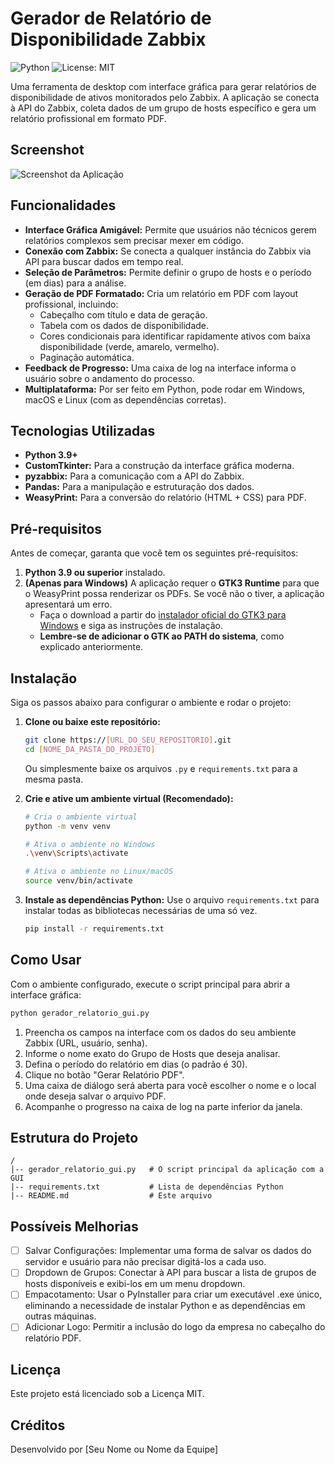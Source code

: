 # Gerador de Relatório de Disponibilidade Zabbix

![Python](https://img.shields.io/badge/Python-3.9+-blue.svg)
![License: MIT](https://img.shields.io/badge/License-MIT-yellow.svg)

Uma ferramenta de desktop com interface gráfica para gerar relatórios de disponibilidade de ativos monitorados pelo Zabbix. A aplicação se conecta à API do Zabbix, coleta dados de um grupo de hosts específico e gera um relatório profissional em formato PDF.

## Screenshot

![Screenshot da Aplicação](https://i.imgur.com/8Qj9LqY.png)

## Funcionalidades

* **Interface Gráfica Amigável:** Permite que usuários não técnicos gerem relatórios complexos sem precisar mexer em código.
* **Conexão com Zabbix:** Se conecta a qualquer instância do Zabbix via API para buscar dados em tempo real.
* **Seleção de Parâmetros:** Permite definir o grupo de hosts e o período (em dias) para a análise.
* **Geração de PDF Formatado:** Cria um relatório em PDF com layout profissional, incluindo:
    * Cabeçalho com título e data de geração.
    * Tabela com os dados de disponibilidade.
    * Cores condicionais para identificar rapidamente ativos com baixa disponibilidade (verde, amarelo, vermelho).
    * Paginação automática.
* **Feedback de Progresso:** Uma caixa de log na interface informa o usuário sobre o andamento do processo.
* **Multiplataforma:** Por ser feito em Python, pode rodar em Windows, macOS e Linux (com as dependências corretas).

## Tecnologias Utilizadas

* **Python 3.9+**
* **CustomTkinter:** Para a construção da interface gráfica moderna.
* **pyzabbix:** Para a comunicação com a API do Zabbix.
* **Pandas:** Para a manipulação e estruturação dos dados.
* **WeasyPrint:** Para a conversão do relatório (HTML + CSS) para PDF.

## Pré-requisitos

Antes de começar, garanta que você tem os seguintes pré-requisitos:

1.  **Python 3.9 ou superior** instalado.
2.  **(Apenas para Windows)** A aplicação requer o **GTK3 Runtime** para que o WeasyPrint possa renderizar os PDFs. Se você não o tiver, a aplicação apresentará um erro.
    * Faça o download a partir do [instalador oficial do GTK3 para Windows](https://github.com/tschoonj/GTK-for-Windows-Runtime-Environment-Installer/releases) e siga as instruções de instalação.
    * **Lembre-se de adicionar o GTK ao PATH do sistema**, como explicado anteriormente.

## Instalação

Siga os passos abaixo para configurar o ambiente e rodar o projeto:

1.  **Clone ou baixe este repositório:**
    ```bash
    git clone https://[URL_DO_SEU_REPOSITORIO].git
    cd [NOME_DA_PASTA_DO_PROJETO]
    ```
    Ou simplesmente baixe os arquivos `.py` e `requirements.txt` para a mesma pasta.

2.  **Crie e ative um ambiente virtual (Recomendado):**
    ```bash
    # Cria o ambiente virtual
    python -m venv venv

    # Ativa o ambiente no Windows
    .\venv\Scripts\activate

    # Ativa o ambiente no Linux/macOS
    source venv/bin/activate
    ```

3.  **Instale as dependências Python:**
    Use o arquivo `requirements.txt` para instalar todas as bibliotecas necessárias de uma só vez.
    ```bash
    pip install -r requirements.txt
    ```

## Como Usar

Com o ambiente configurado, execute o script principal para abrir a interface gráfica:

```bash
python gerador_relatorio_gui.py
```

1. Preencha os campos na interface com os dados do seu ambiente Zabbix (URL, usuário, senha).
2. Informe o nome exato do Grupo de Hosts que deseja analisar.
3. Defina o período do relatório em dias (o padrão é 30).
4. Clique no botão "Gerar Relatório PDF".
5. Uma caixa de diálogo será aberta para você escolher o nome e o local onde deseja salvar o arquivo PDF.
6. Acompanhe o progresso na caixa de log na parte inferior da janela.

## Estrutura do Projeto

```
/
|-- gerador_relatorio_gui.py   # O script principal da aplicação com a GUI
|-- requirements.txt           # Lista de dependências Python
|-- README.md                  # Este arquivo
```

## Possíveis Melhorias

- [ ] Salvar Configurações: Implementar uma forma de salvar os dados do servidor e usuário para não precisar digitá-los a cada uso.
- [ ] Dropdown de Grupos: Conectar à API para buscar a lista de grupos de hosts disponíveis e exibi-los em um menu dropdown.
- [ ] Empacotamento: Usar o PyInstaller para criar um executável .exe único, eliminando a necessidade de instalar Python e as dependências em outras máquinas.
- [ ] Adicionar Logo: Permitir a inclusão do logo da empresa no cabeçalho do relatório PDF.

## Licença

Este projeto está licenciado sob a Licença MIT.

## Créditos

Desenvolvido por [Seu Nome ou Nome da Equipe]
